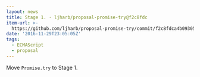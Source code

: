 ```yaml
---
layout: news
title: Stage 1. · ljharb/proposal-promise-try@f2c8fdc
item-url: >-
  https://github.com/ljharb/proposal-promise-try/commit/f2c8fdca4b09305a0c2dbcf16c1339b9d1ce8a58
date: '2016-11-29T23:05:05Z'
tags:
  - ECMAScript
  - proposal
---
```

Move `Promise.try` to Stage 1.
